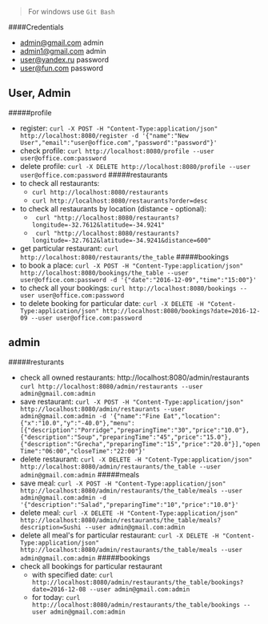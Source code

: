 > For windows use `Git Bash`

####Credentials
- admin@gmail.com admin
- admin1@gmail.com admin
- user@yandex.ru password
- user@fun.com password

User, Admin
-----------
#####profile
* register: 
`curl -X POST -H "Content-Type:application/json" http://localhost:8080/register -d '{"name":"New User","email":"user@office.com","password":"password"}'` 
* check profile: 
`curl http://localhost:8080/profile --user user@office.com:password`
* delete profile: 
`curl -X DELETE http://localhost:8080/profile --user user@office.com:password`
#####restaurants
* to check all restaurants: 
    * `curl http://localhost:8080/restaurants`
    * `curl http://localhost:8080/restaurants?order=desc`
* to check all restaurants by location (distance - optional): 
    * ` curl "http://localhost:8080/restaurants?longitude=-32.7612&latitude=-34.9241"`
    * ` curl "http://localhost:8080/restaurants?longitude=-32.7612&latitude=-34.9241&distance=600"`
* get particular restaurant: 
`curl http://localhost:8080/restaurants/the_table`
#####bookings
* to book a place: 
`curl -X POST -H "Content-Type:application/json" http://localhost:8080/bookings/the_table --user user@office.com:password -d '{"date":"2016-12-09","time":"15:00"}'`
* to check all your bookings: 
`curl http://localhost:8080/bookings --user user@office.com:password`
* to delete booking for particular date: 
`curl -X DELETE -H "Cotent-Type:application/json" http://localhost:8080/bookings?date=2016-12-09 --user user@office.com:password`

admin
-----
#####resturants
* check all owned restaurants: http://localhost:8080/admin/restaurants
`curl http://localhost:8080/admin/restaurants --user admin@gmail.com:admin`
* save restaurant: 
`curl -X POST -H "Content-Type:application/json" http://localhost:8080/admin/restaurants --user admin@gmail.com:admin -d '{"name":"Fine Eat","location":{"x":"10.0","y":"-40.0"},"menu":[{"description":"Porridge","preparingTime":"30","price":"10.0"},{"description":"Soup","preparingTime":"45","price":"15.0"},{"description":"Grecha","preparingTime":"15","price":"20.0"}],"openTime":"06:00","closeTime":"22:00"}'`
* delete restaurant: 
`curl -X DELETE -H "Cotent-Type:application/json" http://localhost:8080/admin/restaurants/the_table --user admin@gmail.com:admin`
#####meals
* save meal: 
`curl -X POST -H "Content-Type:application/json" http://localhost:8080/admin/restaurants/the_table/meals --user admin@gmail.com:admin -d '{"description":"Salad","preparingTime":"10","price":"10.0"}'`
* delete meal: 
`curl -X DELETE -H "Content-Type:application/json" http://localhost:8080/admin/restaurants/the_table/meals?description=Sushi --user admin@gmail.com:admin`
* delete all meal's for particular restaurant: 
`curl -X DELETE -H "Content-Type:application/json" http://localhost:8080/admin/restaurants/the_table/meals --user admin@gmail.com:admin`
#####bookings
* check all bookings for particular restaurant
    * with specified date: 
    `curl http://localhost:8080/admin/restaurants/the_table/bookings?date=2016-12-08 --user admin@gmail.com:admin`
    * for today: 
    `curl http://localhost:8080/admin/restaurants/the_table/bookings --user admin@gmail.com:admin`